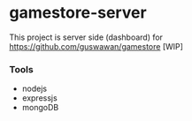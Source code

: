 # gamestore-server
This project is server side (dashboard) for https://github.com/guswawan/gamestore
[WIP]

### Tools

* nodejs
* expressjs
* mongoDB
